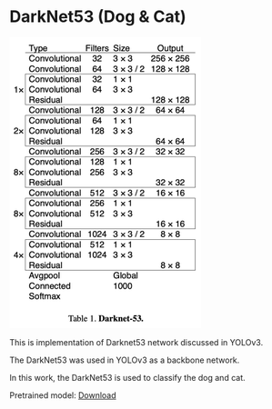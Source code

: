 # DarkNet53 (Dog & Cat)

<img src="README.assets/Screen_Shot_2020-06-24_at_12.53.56_PM_QQoF5AO.png" alt="img" style="zoom:50%;" />

This is implementation of Darknet53 network discussed in YOLOv3.  

The DarkNet53 was used in YOLOv3 as a backbone network.  

In this work, the DarkNet53 is used to classify the dog and cat.  

Pretrained model: [Download](https://drive.google.com/file/d/1yuhFwq1nKTnEiIPeKvQQA88-2rsLQGva/view?usp=sharing)



